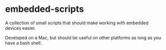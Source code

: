 embedded-scripts
================

A collection of small scripts that should make working with embedded devices easier.

Developed on a Mac, but should be useful on other platforms as long as you have a bash shell.
